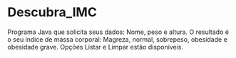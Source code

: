 # Descubra_IMC
Programa Java que solicita seus dados: Nome, peso e altura. O resultado é o seu índice de massa corporal: Magreza, normal, sobrepeso, obesidade e obesidade grave.
Opçôes Listar e Limpar estão disponíveis.
